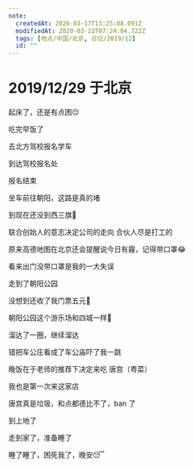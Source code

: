 ```yaml
---
note:
  createdAt: 2020-03-17T13:25:08.091Z
  modifiedAt: 2020-03-22T07:24:04.722Z
  tags: [地点/中国/北京, 日记/2019/12]
  id: ""
---
```


# 2019/12/29 于北京

<!-- @timer "date":"Sun Dec 29 2019 07:45:22 GMT+0800 (CST) -->

起床了，还是有点困:pensive:

<!-- @timer "date":"Sun Dec 29 2019 08:21:36 GMT+0800 (CST)","duration":"36 minutes -->

吃完早饭了

<!-- @timer "date":"Sun Dec 29 2019 09:09:03 GMT+0800 (CST)","duration":"about 1 hour -->

去北方驾校报名学车

<!-- @timer "date":"Sun Dec 29 2019 10:02:15 GMT+0800 (CST)","duration":"about 1 hour -->

到达驾校报名处

<!-- @timer "date":"Sun Dec 29 2019 10:43:20 GMT+0800 (CST)","duration":"41 minutes -->

报名结束

<!-- @timer "date":"Sun Dec 29 2019 11:21:56 GMT+0800 (CST)","duration":"39 minutes -->

坐车前往朝阳，这路是真的堵

<!-- @timer "date":"Sun Dec 29 2019 11:42:46 GMT+0800 (CST)","duration":"21 minutes -->

到现在还没到西三旗:new_moon_with_face:

<!-- @timer "date":"Sun Dec 29 2019 13:58:42 GMT+0800 (CST)","duration":"about 2 hours -->

联合创始人的意志决定公司的走向
合伙人尽是打工的

<!-- @timer "date":"Sun Dec 29 2019 14:32:05 GMT+0800 (CST)","duration":"33 minutes -->

原来高德地图在北京还会提醒说今日有霾，记得带口罩:joy:

<!-- @timer "date":"Sun Dec 29 2019 14:51:52 GMT+0800 (CST)","duration":"20 minutes -->

看来出门没带口罩是我的一大失误

<!-- @timer "date":"Sun Dec 29 2019 15:33:26 GMT+0800 (CST)","duration":"42 minutes -->

走到了朝阳公园

没想到还收了我门票五元:new_moon_with_face:

朝阳公园这个游乐场和四城一样:new_moon_with_face:

<!-- @timer "date":"Sun Dec 29 2019 16:27:02 GMT+0800 (CST)","duration":"about 1 hour -->

溜达了一圈，继续溜达

<!-- @timer "date":"Sun Dec 29 2019 17:31:14 GMT+0800 (CST)","duration":"about 1 hour -->

错把车公庄看成了车公庙吓了我一跳

<!-- @timer "date":"Sun Dec 29 2019 18:20:32 GMT+0800 (CST)","duration":"about 1 hour -->

晚饭在于老师的推荐下决定来吃 唐宫（粤菜）

我也是第一次来这家店

<!-- @timer "date":"Sun Dec 29 2019 21:01:10 GMT+0800 (CST)","duration":"about 3 hours -->

唐宫真是垃圾，和点都德比不了，ban 了

<!-- @timer "date":"Sun Dec 29 2019 22:25:52 GMT+0800 (CST)","duration":"about 1 hour -->

到上地了

<!-- @timer "date":"Sun Dec 29 2019 22:44:01 GMT+0800 (CST)","duration":"18 minutes -->

走到家了，准备睡了

<!-- @timer "date":"Sun Dec 29 2019 23:10:27 GMT+0800 (CST)","duration":"26 minutes -->

睡了睡了，困死我了，晚安:sleeping:
